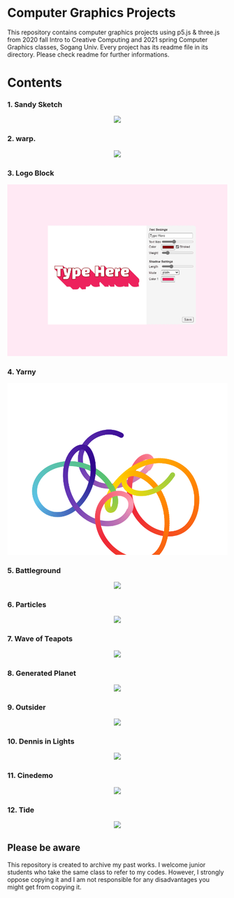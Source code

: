 # Computer Graphics Projects
This repository contains computer graphics projects using p5.js &amp; three.js from 2020 fall Intro to Creative Computing and 2021 spring Computer Graphics classes, Sogang Univ.
Every project has its readme file in its directory. Please check readme for further informations.

# Contents
### <b>1. Sandy Sketch</b>
<p align = "center">
<img src="./1.%20Sandy%20Sketch/example.gif">
</p>

### <b>2. warp.</b>
<p align = "center">
<img src="./2.%20warp/example.gif">
</p>

### <b>3. Logo Block</b>
<p align = "center">
<img src="./3.%20Logo%20Block/example.gif">
</p>

### <b>4. Yarny</b>
<p align = "center">
<img src="./4.%20Yarny/example.gif">
</p>

### <b>5. Battleground</b>
<p align = "center">
<img src="./5.%20Battleground/example.gif">
</p>

### <b>6. Particles</b>
<p align = "center">
<img src="https://yt-embed.herokuapp.com/embed?v=WVgX4hFKVQo" href="https://www.youtube.com/watch?v=WVgX4hFKVQo">
</p>

### <b>7. Wave of Teapots</b>
<p align = "center">
<img src="./7.%20Wave%20of%20Teapots/example.gif">
</p>

### <b>8. Generated Planet</b>
<p align = "center">
<img src="./8.%20Generated%20Planet/example.gif">
</p>

### <b>9. Outsider</b>
<p align = "center">
<img src="./9.%20Outsider/example.gif">
</p>

### <b>10. Dennis in Lights</b>
<p align = "center">
<img src="./10.%20Dennis%20in%20Lights/example.gif">
</p>

### <b>11. Cinedemo</b>
<p align = "center">
<img src="./11.%20Cinedemo/example.gif">
</p>

### <b>12. Tide</b>
<p align = "center">
<img src="./12.%20Tide/example.gif">
</p>

## Please be aware
This repository is created to archive my past works. I welcome junior students who take the same class to refer to my codes. However, I strongly oppose copying it and I am not responsible for any disadvantages you might get from copying it.
